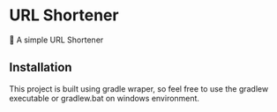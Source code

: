 # URL Shortener

🔗 A simple URL Shortener

## Installation

This project is built using gradle wraper, so feel free to use the gradlew executable or gradlew.bat on windows environment.
